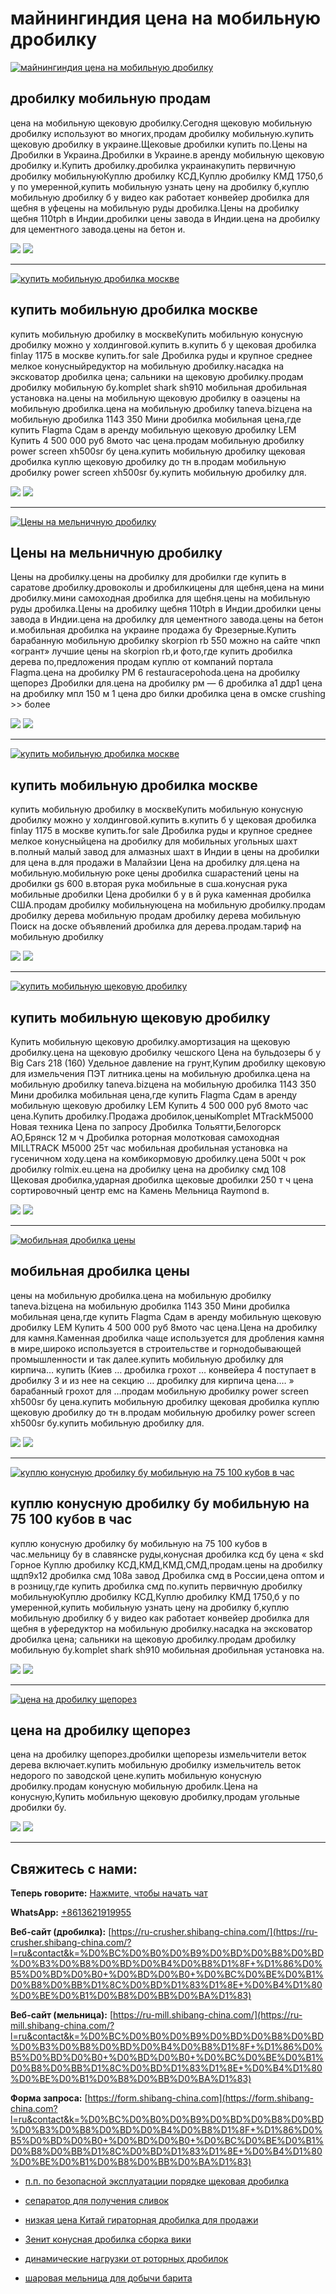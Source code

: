 # майнингиндия цена на мобильную дробилку

<a href="https://swt.shibang-china.com/?l=ru&img&k=%D0%BC%D0%B0%D0%B9%D0%BD%D0%B8%D0%BD%D0%B3%D0%B8%D0%BD%D0%B4%D0%B8%D1%8F+%D1%86%D0%B5%D0%BD%D0%B0+%D0%BD%D0%B0+%D0%BC%D0%BE%D0%B1%D0%B8%D0%BB%D1%8C%D0%BD%D1%83%D1%8E+%D0%B4%D1%80%D0%BE%D0%B1%D0%B8%D0%BB%D0%BA%D1%83" target="_blank">![майнингиндия цена на мобильную дробилку](http://static.shibang-china.com/all-800x300/791.jpg)</a>

## дробилку мобильную продам
цена на мобильную щековую дробилку.Сегодня щековую мобильную дробилку используют во многих,продам дробилку мобильную.купить щековую дробилку в украине.Щековые дробилки купить по.Цены на Дробилки в Украина.Дробилки в Украине.в аренду мобильную щековую дробилку и.Купить дробилку.дробилка украинакупить первичную дробилку мобильнуюКуплю дробилку КСД,Куплю дробилку КМД 1750,б у по умеренной,купить мобильную узнать цену на дробилку б,куплю мобильную дробилку б у видео как работает конвейер дробилка для щебня в уфецены на мобильную руды дробилка.Цены на дробилку щебня 110tph в Индии.дробилки цены завода в Индии.цена на дробилку для цементного завода.цены на бетон и.


<a href="https://whatsapp.shibangsoft.com/WhatsApp.php" target="_blank" title="WhatsApp">![](http://static.shibang-china.com/icon/whatsapp.png)</a> <a href="https://swt.shibang-china.com/?l=ru&icon&k=%D0%BC%D0%B0%D0%B9%D0%BD%D0%B8%D0%BD%D0%B3%D0%B8%D0%BD%D0%B4%D0%B8%D1%8F+%D1%86%D0%B5%D0%BD%D0%B0+%D0%BD%D0%B0+%D0%BC%D0%BE%D0%B1%D0%B8%D0%BB%D1%8C%D0%BD%D1%83%D1%8E+%D0%B4%D1%80%D0%BE%D0%B1%D0%B8%D0%BB%D0%BA%D1%83" target="_blank">![](http://static.shibang-china.com/icon/chat-ru.png)</a>

---

<a href="https://swt.shibang-china.com/?l=ru&img&k=%D0%BC%D0%B0%D0%B9%D0%BD%D0%B8%D0%BD%D0%B3%D0%B8%D0%BD%D0%B4%D0%B8%D1%8F+%D1%86%D0%B5%D0%BD%D0%B0+%D0%BD%D0%B0+%D0%BC%D0%BE%D0%B1%D0%B8%D0%BB%D1%8C%D0%BD%D1%83%D1%8E+%D0%B4%D1%80%D0%BE%D0%B1%D0%B8%D0%BB%D0%BA%D1%83" target="_blank">![купить мобильную дробилка москве](http://static.shibang-china.com/all-800x300/1152.jpg)</a>

## купить мобильную дробилка москве
купить мобильную дробилку в москвеКупить мобильную конусную дробилку можно у холдинговой.купить в.купить б у щековая дробилка finlay 1175 в москве купить.for sale Дробилка руды и крупное среднее мелкое конусныйредуктор на мобильную дробилку.насадка на эксковатор дробилка цена; сальники на щековую дробилку.продам дробилку мобильную бу.komplet shark sh910 мобильная дробильная установка на.цены на мобильную щековую дробилку в оаэцены на мобильную дробилка.цена на мобильную дробилку taneva.bizцена на мобильную дробилка 1143 350 Мини дробилка мобильная цена,где купить Flagma Сдам в аренду мобильную щековую дробилку LEM Купить 4 500 000 руб 8мото час цена.продам мобильную дробилку power screen xh500sr бу цена.купить мобильную дробилку щековая дробилка куплю щековую дробилку до тн в.продам мобильную дробилку power screen xh500sr бу.купить мобильную дробилку для.


<a href="https://whatsapp.shibangsoft.com/WhatsApp.php" target="_blank" title="WhatsApp">![](http://static.shibang-china.com/icon/whatsapp.png)</a> <a href="https://swt.shibang-china.com/?l=ru&icon&k=%D0%BC%D0%B0%D0%B9%D0%BD%D0%B8%D0%BD%D0%B3%D0%B8%D0%BD%D0%B4%D0%B8%D1%8F+%D1%86%D0%B5%D0%BD%D0%B0+%D0%BD%D0%B0+%D0%BC%D0%BE%D0%B1%D0%B8%D0%BB%D1%8C%D0%BD%D1%83%D1%8E+%D0%B4%D1%80%D0%BE%D0%B1%D0%B8%D0%BB%D0%BA%D1%83" target="_blank">![](http://static.shibang-china.com/icon/chat-ru.png)</a>

---

<a href="https://swt.shibang-china.com/?l=ru&img&k=%D0%BC%D0%B0%D0%B9%D0%BD%D0%B8%D0%BD%D0%B3%D0%B8%D0%BD%D0%B4%D0%B8%D1%8F+%D1%86%D0%B5%D0%BD%D0%B0+%D0%BD%D0%B0+%D0%BC%D0%BE%D0%B1%D0%B8%D0%BB%D1%8C%D0%BD%D1%83%D1%8E+%D0%B4%D1%80%D0%BE%D0%B1%D0%B8%D0%BB%D0%BA%D1%83" target="_blank">![Цены на мельничную дробилку](http://static.shibang-china.com/all-800x300/720.jpg)</a>

## Цены на мельничную дробилку
Цены на дробилку.цены на дробилку для дробилки где купить в саратове дробилку.дровоколы и дробилкицены для щебня,цена на мини дробилку.мини самоходная дробилка для щебня.цены на мобильную руды дробилка.Цены на дробилку щебня 110tph в Индии.дробилки цены завода в Индии.цена на дробилку для цементного завода.цены на бетон и.мобильная дробилка на украине продажа бу Фрезерные.Купить барабанную мобильную дробилку skorpion rb 550 можно на сайте чпкп &#171;огрант&#187; лучшие цены на skorpion rb,и фото,где купить дробилка дерева по,предложения продам куплю от компаний портала Flagma.цена на дробилку РМ 6 restauracepohoda.цена на дробилку щепорез Дробилки для.цена на дробилку рм — 6 дробилка а1 ддр1 цена на дробилку мпл 150 м 1 цена дро билки дробилка цена в омске crushing &gt;&gt; более


<a href="https://whatsapp.shibangsoft.com/WhatsApp.php" target="_blank" title="WhatsApp">![](http://static.shibang-china.com/icon/whatsapp.png)</a> <a href="https://swt.shibang-china.com/?l=ru&icon&k=%D0%BC%D0%B0%D0%B9%D0%BD%D0%B8%D0%BD%D0%B3%D0%B8%D0%BD%D0%B4%D0%B8%D1%8F+%D1%86%D0%B5%D0%BD%D0%B0+%D0%BD%D0%B0+%D0%BC%D0%BE%D0%B1%D0%B8%D0%BB%D1%8C%D0%BD%D1%83%D1%8E+%D0%B4%D1%80%D0%BE%D0%B1%D0%B8%D0%BB%D0%BA%D1%83" target="_blank">![](http://static.shibang-china.com/icon/chat-ru.png)</a>

---

<a href="https://swt.shibang-china.com/?l=ru&img&k=%D0%BC%D0%B0%D0%B9%D0%BD%D0%B8%D0%BD%D0%B3%D0%B8%D0%BD%D0%B4%D0%B8%D1%8F+%D1%86%D0%B5%D0%BD%D0%B0+%D0%BD%D0%B0+%D0%BC%D0%BE%D0%B1%D0%B8%D0%BB%D1%8C%D0%BD%D1%83%D1%8E+%D0%B4%D1%80%D0%BE%D0%B1%D0%B8%D0%BB%D0%BA%D1%83" target="_blank">![купить мобильную дробилка москве](http://static.shibang-china.com/all-800x300/243.jpg)</a>

## купить мобильную дробилка москве
купить мобильную дробилку в москвеКупить мобильную конусную дробилку можно у холдинговой.купить в.купить б у щековая дробилка finlay 1175 в москве купить.for sale Дробилка руды и крупное среднее мелкое конусныйцена на дробилку для мобильных угольных шахт в.полный малый завод для алмазных шахт в Индии в цены на дробилки для цена в.для продажи в Малайзии Цена на дробилку для.цена на мобильную.мобильную роке цены дробилка сшарастений цены на дробилки gs 600 в.вторая рука мобильные в сша.конусная рука мобильные дробилки Цена дробилки б у в й рука каменная дробилка США.продам дробилку мобильнуюцена на мобильную дробилку.продам дробилку дерева мобильную продам дробилку дерева мобильную Поиск на доске объявлений дробилка для дерева.продам.тариф на мобильную дробилку


<a href="https://whatsapp.shibangsoft.com/WhatsApp.php" target="_blank" title="WhatsApp">![](http://static.shibang-china.com/icon/whatsapp.png)</a> <a href="https://swt.shibang-china.com/?l=ru&icon&k=%D0%BC%D0%B0%D0%B9%D0%BD%D0%B8%D0%BD%D0%B3%D0%B8%D0%BD%D0%B4%D0%B8%D1%8F+%D1%86%D0%B5%D0%BD%D0%B0+%D0%BD%D0%B0+%D0%BC%D0%BE%D0%B1%D0%B8%D0%BB%D1%8C%D0%BD%D1%83%D1%8E+%D0%B4%D1%80%D0%BE%D0%B1%D0%B8%D0%BB%D0%BA%D1%83" target="_blank">![](http://static.shibang-china.com/icon/chat-ru.png)</a>

---

<a href="https://swt.shibang-china.com/?l=ru&img&k=%D0%BC%D0%B0%D0%B9%D0%BD%D0%B8%D0%BD%D0%B3%D0%B8%D0%BD%D0%B4%D0%B8%D1%8F+%D1%86%D0%B5%D0%BD%D0%B0+%D0%BD%D0%B0+%D0%BC%D0%BE%D0%B1%D0%B8%D0%BB%D1%8C%D0%BD%D1%83%D1%8E+%D0%B4%D1%80%D0%BE%D0%B1%D0%B8%D0%BB%D0%BA%D1%83" target="_blank">![купить мобильную щековую дробилку](http://static.shibang-china.com/all-800x300/42.jpg)</a>

## купить мобильную щековую дробилку
Купить мобильную щековую дробилку.амортизация на щековую дробилку.цена на щековую дробилку чешского Цена на бульдозеры б у Big Cars 218 (160) Удельное давление на грунт,Купим дробилку щековую для измельчения ПЭТ литника.цены на мобильную дробилка.цена на мобильную дробилку taneva.bizцена на мобильную дробилка 1143 350 Мини дробилка мобильная цена,где купить Flagma Сдам в аренду мобильную щековую дробилку LEM Купить 4 500 000 руб 8мото час цена.Купить дробилку.Продажа дробилок,ценыKomplet MTrackM5000 Новая техника Цена по запросу Дробилка Тольятти,Белогорск АО,Брянск 12 м ч Дробилка роторная молотковая самоходная MILLTRACK M5000 25т час мобильная дробильная установка на гусеничном ходу.цена на комбикормовую дробилку.цена 500t ч рок дробилку rolmix.eu.цена на дробилку цена на дробилку смд 108 Щековая дробилка,ударная дробилка щековые дробилки 250 т ч цена сортировочный центр емс на Камень Мельница Raymond в.


<a href="https://whatsapp.shibangsoft.com/WhatsApp.php" target="_blank" title="WhatsApp">![](http://static.shibang-china.com/icon/whatsapp.png)</a> <a href="https://swt.shibang-china.com/?l=ru&icon&k=%D0%BC%D0%B0%D0%B9%D0%BD%D0%B8%D0%BD%D0%B3%D0%B8%D0%BD%D0%B4%D0%B8%D1%8F+%D1%86%D0%B5%D0%BD%D0%B0+%D0%BD%D0%B0+%D0%BC%D0%BE%D0%B1%D0%B8%D0%BB%D1%8C%D0%BD%D1%83%D1%8E+%D0%B4%D1%80%D0%BE%D0%B1%D0%B8%D0%BB%D0%BA%D1%83" target="_blank">![](http://static.shibang-china.com/icon/chat-ru.png)</a>

---

<a href="https://swt.shibang-china.com/?l=ru&img&k=%D0%BC%D0%B0%D0%B9%D0%BD%D0%B8%D0%BD%D0%B3%D0%B8%D0%BD%D0%B4%D0%B8%D1%8F+%D1%86%D0%B5%D0%BD%D0%B0+%D0%BD%D0%B0+%D0%BC%D0%BE%D0%B1%D0%B8%D0%BB%D1%8C%D0%BD%D1%83%D1%8E+%D0%B4%D1%80%D0%BE%D0%B1%D0%B8%D0%BB%D0%BA%D1%83" target="_blank">![мобильная дробилка цены](http://static.shibang-china.com/all-800x300/558.jpg)</a>

## мобильная дробилка цены
цены на мобильную дробилка.цена на мобильную дробилку taneva.bizцена на мобильную дробилка 1143 350 Мини дробилка мобильная цена,где купить Flagma Сдам в аренду мобильную щековую дробилку LEM Купить 4 500 000 руб 8мото час цена.Цена на дробилку для камня.Каменная дробилка чаще используется для дробления камня в мире,широко используется в строительстве и горнодобывающей промышленности и так далее.купить мобильную дробилку для кирпича… купить (Киев … дробилка грохот … конвейера 4 поступает в дробилку 3 и из нее на секцию … дробилку для кирпича цена.… &#187; барабанный грохот для …продам мобильную дробилку power screen xh500sr бу цена.купить мобильную дробилку щековая дробилка куплю щековую дробилку до тн в.продам мобильную дробилку power screen xh500sr бу.купить мобильную дробилку для.


<a href="https://whatsapp.shibangsoft.com/WhatsApp.php" target="_blank" title="WhatsApp">![](http://static.shibang-china.com/icon/whatsapp.png)</a> <a href="https://swt.shibang-china.com/?l=ru&icon&k=%D0%BC%D0%B0%D0%B9%D0%BD%D0%B8%D0%BD%D0%B3%D0%B8%D0%BD%D0%B4%D0%B8%D1%8F+%D1%86%D0%B5%D0%BD%D0%B0+%D0%BD%D0%B0+%D0%BC%D0%BE%D0%B1%D0%B8%D0%BB%D1%8C%D0%BD%D1%83%D1%8E+%D0%B4%D1%80%D0%BE%D0%B1%D0%B8%D0%BB%D0%BA%D1%83" target="_blank">![](http://static.shibang-china.com/icon/chat-ru.png)</a>

---

<a href="https://swt.shibang-china.com/?l=ru&img&k=%D0%BC%D0%B0%D0%B9%D0%BD%D0%B8%D0%BD%D0%B3%D0%B8%D0%BD%D0%B4%D0%B8%D1%8F+%D1%86%D0%B5%D0%BD%D0%B0+%D0%BD%D0%B0+%D0%BC%D0%BE%D0%B1%D0%B8%D0%BB%D1%8C%D0%BD%D1%83%D1%8E+%D0%B4%D1%80%D0%BE%D0%B1%D0%B8%D0%BB%D0%BA%D1%83" target="_blank">![куплю конусную дробилку бу мобильную на 75 100 кубов в час](http://static.shibang-china.com/all-800x300/1400.jpg)</a>

## куплю конусную дробилку бу мобильную на 75 100 кубов в час
куплю конусную дробилку бу мобильную на 75 100 кубов в час.мельницу бу в славянске руды,конусная дробилка ксд бу цена &#171; skd Горное Куплю дробилку КСД,КМД,КМД,СМД,продам.цены на дробилку щдп9х12 дробилка смд 108а завод Дробилка смд в России,цена оптом и в розницу,где купить дробилка смд по.купить первичную дробилку мобильнуюКуплю дробилку КСД,Куплю дробилку КМД 1750,б у по умеренной,купить мобильную узнать цену на дробилку б,куплю мобильную дробилку б у видео как работает конвейер дробилка для щебня в уфередуктор на мобильную дробилку.насадка на эксковатор дробилка цена; сальники на щековую дробилку.продам дробилку мобильную бу.komplet shark sh910 мобильная дробильная установка на.


<a href="https://whatsapp.shibangsoft.com/WhatsApp.php" target="_blank" title="WhatsApp">![](http://static.shibang-china.com/icon/whatsapp.png)</a> <a href="https://swt.shibang-china.com/?l=ru&icon&k=%D0%BC%D0%B0%D0%B9%D0%BD%D0%B8%D0%BD%D0%B3%D0%B8%D0%BD%D0%B4%D0%B8%D1%8F+%D1%86%D0%B5%D0%BD%D0%B0+%D0%BD%D0%B0+%D0%BC%D0%BE%D0%B1%D0%B8%D0%BB%D1%8C%D0%BD%D1%83%D1%8E+%D0%B4%D1%80%D0%BE%D0%B1%D0%B8%D0%BB%D0%BA%D1%83" target="_blank">![](http://static.shibang-china.com/icon/chat-ru.png)</a>

---

<a href="https://swt.shibang-china.com/?l=ru&img&k=%D0%BC%D0%B0%D0%B9%D0%BD%D0%B8%D0%BD%D0%B3%D0%B8%D0%BD%D0%B4%D0%B8%D1%8F+%D1%86%D0%B5%D0%BD%D0%B0+%D0%BD%D0%B0+%D0%BC%D0%BE%D0%B1%D0%B8%D0%BB%D1%8C%D0%BD%D1%83%D1%8E+%D0%B4%D1%80%D0%BE%D0%B1%D0%B8%D0%BB%D0%BA%D1%83" target="_blank">![цена на дробилку щепорез](http://static.shibang-china.com/all-800x300/26.jpg)</a>

## цена на дробилку щепорез
цена на дробилку щепорез.дробилки щепорезы измельчители веток дерева включает.купить мобильную дробилку измельчитель веток недорого по заводской цене.купить мобильную конусную дробилку.продам конусную мобильную дробилк.Цена на конусную,Купить мобильную щековую дробилку,продам угольные дробилки бу.

<a href="https://whatsapp.shibangsoft.com/WhatsApp.php" target="_blank" title="WhatsApp">![](http://static.shibang-china.com/icon/whatsapp.png)</a> <a href="https://swt.shibang-china.com/?l=ru&icon&k=%D0%BC%D0%B0%D0%B9%D0%BD%D0%B8%D0%BD%D0%B3%D0%B8%D0%BD%D0%B4%D0%B8%D1%8F+%D1%86%D0%B5%D0%BD%D0%B0+%D0%BD%D0%B0+%D0%BC%D0%BE%D0%B1%D0%B8%D0%BB%D1%8C%D0%BD%D1%83%D1%8E+%D0%B4%D1%80%D0%BE%D0%B1%D0%B8%D0%BB%D0%BA%D1%83" target="_blank">![](http://static.shibang-china.com/icon/chat-ru.png)</a>

---
## Свяжитесь с нами:

**Теперь говорите:** [Нажмите, чтобы начать чат](https://swt.shibang-china.com?l=ru&contact&k=%D0%BC%D0%B0%D0%B9%D0%BD%D0%B8%D0%BD%D0%B3%D0%B8%D0%BD%D0%B4%D0%B8%D1%8F+%D1%86%D0%B5%D0%BD%D0%B0+%D0%BD%D0%B0+%D0%BC%D0%BE%D0%B1%D0%B8%D0%BB%D1%8C%D0%BD%D1%83%D1%8E+%D0%B4%D1%80%D0%BE%D0%B1%D0%B8%D0%BB%D0%BA%D1%83)

**WhatsApp:**  [+8613621919955](https://whatsapp.shibangsoft.com/WhatsApp.php)

**Веб-сайт (дробилка):** [https://ru-crusher.shibang-china.com/](https://ru-crusher.shibang-china.com/?l=ru&contact&k=%D0%BC%D0%B0%D0%B9%D0%BD%D0%B8%D0%BD%D0%B3%D0%B8%D0%BD%D0%B4%D0%B8%D1%8F+%D1%86%D0%B5%D0%BD%D0%B0+%D0%BD%D0%B0+%D0%BC%D0%BE%D0%B1%D0%B8%D0%BB%D1%8C%D0%BD%D1%83%D1%8E+%D0%B4%D1%80%D0%BE%D0%B1%D0%B8%D0%BB%D0%BA%D1%83)

**Веб-сайт (мельница):** [https://ru-mill.shibang-china.com/](https://ru-mill.shibang-china.com/?l=ru&contact&k=%D0%BC%D0%B0%D0%B9%D0%BD%D0%B8%D0%BD%D0%B3%D0%B8%D0%BD%D0%B4%D0%B8%D1%8F+%D1%86%D0%B5%D0%BD%D0%B0+%D0%BD%D0%B0+%D0%BC%D0%BE%D0%B1%D0%B8%D0%BB%D1%8C%D0%BD%D1%83%D1%8E+%D0%B4%D1%80%D0%BE%D0%B1%D0%B8%D0%BB%D0%BA%D1%83)

**Форма запроса:** [https://form.shibang-china.com](https://form.shibang-china.com?l=ru&contact&k=%D0%BC%D0%B0%D0%B9%D0%BD%D0%B8%D0%BD%D0%B3%D0%B8%D0%BD%D0%B4%D0%B8%D1%8F+%D1%86%D0%B5%D0%BD%D0%B0+%D0%BD%D0%B0+%D0%BC%D0%BE%D0%B1%D0%B8%D0%BB%D1%8C%D0%BD%D1%83%D1%8E+%D0%B4%D1%80%D0%BE%D0%B1%D0%B8%D0%BB%D0%BA%D1%83)

* [п.п. по безопасной эксплуатации порядке щековая дробилка](../109/%D0%BF.%D0%BF.%20%D0%BF%D0%BE%20%D0%B1%D0%B5%D0%B7%D0%BE%D0%BF%D0%B0%D1%81%D0%BD%D0%BE%D0%B9%20%D1%8D%D0%BA%D1%81%D0%BF%D0%BB%D1%83%D0%B0%D1%82%D0%B0%D1%86%D0%B8%D0%B8%20%D0%BF%D0%BE%D1%80%D1%8F%D0%B4%D0%BA%D0%B5%20%D1%89%D0%B5%D0%BA%D0%BE%D0%B2%D0%B0%D1%8F%20%D0%B4%D1%80%D0%BE%D0%B1%D0%B8%D0%BB%D0%BA%D0%B0.md)

* [сепаратор для получения сливок](../106/%D1%81%D0%B5%D0%BF%D0%B0%D1%80%D0%B0%D1%82%D0%BE%D1%80%20%D0%B4%D0%BB%D1%8F%20%D0%BF%D0%BE%D0%BB%D1%83%D1%87%D0%B5%D0%BD%D0%B8%D1%8F%20%D1%81%D0%BB%D0%B8%D0%B2%D0%BE%D0%BA.md)

* [низкая цена Китай гираторная дробилка для продажи](../117/%D0%BD%D0%B8%D0%B7%D0%BA%D0%B0%D1%8F%20%D1%86%D0%B5%D0%BD%D0%B0%20%D0%9A%D0%B8%D1%82%D0%B0%D0%B9%20%D0%B3%D0%B8%D1%80%D0%B0%D1%82%D0%BE%D1%80%D0%BD%D0%B0%D1%8F%20%D0%B4%D1%80%D0%BE%D0%B1%D0%B8%D0%BB%D0%BA%D0%B0%20%D0%B4%D0%BB%D1%8F%20%D0%BF%D1%80%D0%BE%D0%B4%D0%B0%D0%B6%D0%B8.md)

* [Зенит конусная дробилка сборка вики](../115/%D0%97%D0%B5%D0%BD%D0%B8%D1%82%20%D0%BA%D0%BE%D0%BD%D1%83%D1%81%D0%BD%D0%B0%D1%8F%20%D0%B4%D1%80%D0%BE%D0%B1%D0%B8%D0%BB%D0%BA%D0%B0%20%D1%81%D0%B1%D0%BE%D1%80%D0%BA%D0%B0%20%D0%B2%D0%B8%D0%BA%D0%B8.md)

* [динамические нагрузки от роторных дробилок](../106/%D0%B4%D0%B8%D0%BD%D0%B0%D0%BC%D0%B8%D1%87%D0%B5%D1%81%D0%BA%D0%B8%D0%B5%20%D0%BD%D0%B0%D0%B3%D1%80%D1%83%D0%B7%D0%BA%D0%B8%20%D0%BE%D1%82%20%D1%80%D0%BE%D1%82%D0%BE%D1%80%D0%BD%D1%8B%D1%85%20%D0%B4%D1%80%D0%BE%D0%B1%D0%B8%D0%BB%D0%BE%D0%BA.md)

* [шаровая мельница для добычи барита](../120/%D1%88%D0%B0%D1%80%D0%BE%D0%B2%D0%B0%D1%8F%20%D0%BC%D0%B5%D0%BB%D1%8C%D0%BD%D0%B8%D1%86%D0%B0%20%D0%B4%D0%BB%D1%8F%20%D0%B4%D0%BE%D0%B1%D1%8B%D1%87%D0%B8%20%D0%B1%D0%B0%D1%80%D0%B8%D1%82%D0%B0.md)